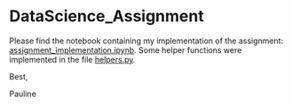 # DataScience_Assignment

Please find the notebook containing my implementation of the assignment: [assignment_implementation.ipynb](https://github.com/pauhsg/DataScience_Assignment/blob/main/assignment_implementation.ipynb). Some helper functions were implemented in the file [helpers.py](https://github.com/pauhsg/DataScience_Assignment/blob/main/src/helpers.py).

Best,

Pauline
